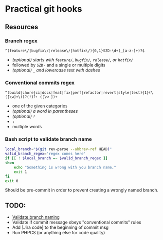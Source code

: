 # Practical git hooks

## Resources

### Branch regex

`^(feature\/|bugfix\/|release\/|hotfix\/){0,1}SZD-\d+(_[a-z-]+)?$`
- *(optional) starts with `feature/`, `bugfix/`, `release/`, or `hotfix/`*
- followed by `SZD-` and a single or multiple digits
- *(optional) `_` and lowercase text with dashes*

### Conventional commits regex

`^(build|chore|ci|docs|feat|fix|perf|refactor|revert|style|test){1}(\([\w]+\))?(!)?: ([\w ])+`
- one of the given categories
- *(optional) a word in parentheses*
- *(optional) `!`*
- `: `
- multiple words

### Bash script to validate branch name

```bash
local_branch="$(git rev-parse --abbrev-ref HEAD)"
valid_branch_regex="regex comes here"
if [[ ! $local_branch =~ $valid_branch_regex ]]
then
    echo "Something is wrong with you branch name."
    exit 1
fi
exit 0
```

Should be pre-commit in order to prevent creating a wrongly named branch.

## TODO:

- [Validate branch naming](https://itnext.io/using-git-hooks-to-enforce-branch-naming-policy-ffd81fa01e5e)
- Validate if commit message obeys "conventional commits" rules
- Add [Jira code] to the beginning of commit msg
- Run PHPCS (or anything else for code quality)

